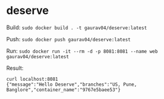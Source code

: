 # deserve
<!---
Later on we can make it part of CI.
-->

Build:
```sudo docker build . -t gaurav04/deserve:latest```

Push:
```sudo docker push gaurav04/deserve:latest```

Run:
```sudo docker run -it --rm -d -p 8081:8081 --name web gaurav04/deserve:latest```

Result:
```
curl localhost:8081
{"message":"Hello Deserve","branches":"US, Pune, Banglore","container_name":"9767e5baee53"}
```
